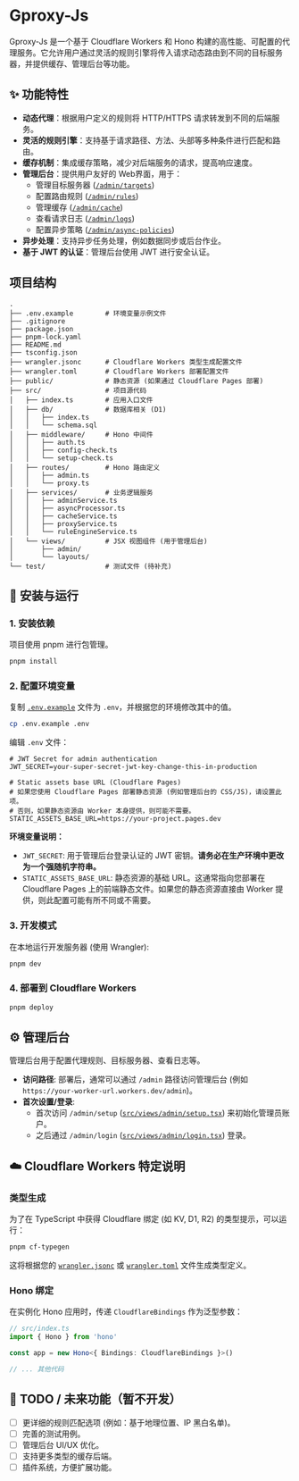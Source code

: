 # Gproxy-Js

Gproxy-Js 是一个基于 Cloudflare Workers 和 Hono 构建的高性能、可配置的代理服务。它允许用户通过灵活的规则引擎将传入请求动态路由到不同的目标服务器，并提供缓存、管理后台等功能。

## ✨ 功能特性

*   **动态代理**：根据用户定义的规则将 HTTP/HTTPS 请求转发到不同的后端服务。
*   **灵活的规则引擎**：支持基于请求路径、方法、头部等多种条件进行匹配和路由。
*   **缓存机制**：集成缓存策略，减少对后端服务的请求，提高响应速度。
*   **管理后台**：提供用户友好的 Web界面，用于：
    *   管理目标服务器 ([`/admin/targets`](src/views/admin/targets.tsx:1))
    *   配置路由规则 ([`/admin/rules`](src/views/admin/rules.tsx:1))
    *   管理缓存 ([`/admin/cache`](src/views/admin/cache.tsx:1))
    *   查看请求日志 ([`/admin/logs`](src/views/admin/logs.tsx:1))
    *   配置异步策略 ([`/admin/async-policies`](src/views/admin/async-policies.tsx:1))
*   **异步处理**：支持异步任务处理，例如数据同步或后台作业。
*   **基于 JWT 的认证**：管理后台使用 JWT 进行安全认证。

## 项目结构

```
.
├── .env.example        # 环境变量示例文件
├── .gitignore
├── package.json
├── pnpm-lock.yaml
├── README.md
├── tsconfig.json
├── wrangler.jsonc      # Cloudflare Workers 类型生成配置文件
├── wrangler.toml       # Cloudflare Workers 部署配置文件
├── public/             # 静态资源 (如果通过 Cloudflare Pages 部署)
├── src/                # 项目源代码
│   ├── index.ts        # 应用入口文件
│   ├── db/             # 数据库相关 (D1)
│   │   ├── index.ts
│   │   └── schema.sql
│   ├── middleware/     # Hono 中间件
│   │   ├── auth.ts
│   │   ├── config-check.ts
│   │   └── setup-check.ts
│   ├── routes/         # Hono 路由定义
│   │   ├── admin.ts
│   │   └── proxy.ts
│   ├── services/       # 业务逻辑服务
│   │   ├── adminService.ts
│   │   ├── asyncProcessor.ts
│   │   ├── cacheService.ts
│   │   ├── proxyService.ts
│   │   └── ruleEngineService.ts
│   └── views/          # JSX 视图组件 (用于管理后台)
│       ├── admin/
│       └── layouts/
└── test/               # 测试文件 (待补充)
```

## 🚀 安装与运行

### 1. 安装依赖

项目使用 pnpm 进行包管理。

```bash
pnpm install
```

### 2. 配置环境变量

复制 [`.env.example`](.env.example) 文件为 `.env`，并根据您的环境修改其中的值。

```bash
cp .env.example .env
```

编辑 `.env` 文件：

```env
# JWT Secret for admin authentication
JWT_SECRET=your-super-secret-jwt-key-change-this-in-production

# Static assets base URL (Cloudflare Pages)
# 如果您使用 Cloudflare Pages 部署静态资源 (例如管理后台的 CSS/JS)，请设置此项。
# 否则，如果静态资源由 Worker 本身提供，则可能不需要。
STATIC_ASSETS_BASE_URL=https://your-project.pages.dev
```

**环境变量说明：**

*   `JWT_SECRET`: 用于管理后台登录认证的 JWT 密钥。**请务必在生产环境中更改为一个强随机字符串。**
*   `STATIC_ASSETS_BASE_URL`: 静态资源的基础 URL。这通常指向您部署在 Cloudflare Pages 上的前端静态文件。如果您的静态资源直接由 Worker 提供，则此配置可能有所不同或不需要。

### 3. 开发模式

在本地运行开发服务器 (使用 Wrangler):

```bash
pnpm dev
```

### 4. 部署到 Cloudflare Workers

```bash
pnpm deploy
```

## ⚙️ 管理后台

管理后台用于配置代理规则、目标服务器、查看日志等。

*   **访问路径**: 部署后，通常可以通过 `/admin` 路径访问管理后台 (例如 `https://your-worker-url.workers.dev/admin`)。
*   **首次设置/登录**:
    *   首次访问 `/admin/setup` ([`src/views/admin/setup.tsx`](src/views/admin/setup.tsx:1)) 来初始化管理员账户。
    *   之后通过 `/admin/login` ([`src/views/admin/login.tsx`](src/views/admin/login.tsx:1)) 登录。

## ☁️ Cloudflare Workers 特定说明

### 类型生成

为了在 TypeScript 中获得 Cloudflare 绑定 (如 KV, D1, R2) 的类型提示，可以运行：

```bash
pnpm cf-typegen
```

这将根据您的 [`wrangler.jsonc`](wrangler.jsonc) 或 [`wrangler.toml`](wrangler.toml) 文件生成类型定义。

### Hono 绑定

在实例化 Hono 应用时，传递 `CloudflareBindings` 作为泛型参数：

```typescript
// src/index.ts
import { Hono } from 'hono'

const app = new Hono<{ Bindings: CloudflareBindings }>()

// ... 其他代码
```

## 📝 TODO / 未来功能（暂不开发）

*   [ ] 更详细的规则匹配选项 (例如：基于地理位置、IP 黑白名单)。
*   [ ] 完善的测试用例。
*   [ ] 管理后台 UI/UX 优化。
*   [ ] 支持更多类型的缓存后端。
*   [ ] 插件系统，方便扩展功能。
